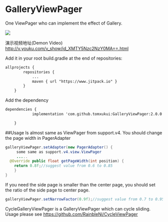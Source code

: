 # GalleryViewPager
One ViewPager who can implement the effect of Gallery.

[![](https://www.jitpack.io/v/RainbleNi/GalleryViewPager.svg)](https://www.jitpack.io/#RainbleNi/GalleryViewPager)

演示视频地址(Demon Video) http://v.youku.com/v_show/id_XMTY5Nzc2NzY0MA==.html

Add it in your root build.gradle at the end of repositories:
```xml
allprojects {
		repositories {
			...
			maven { url "https://www.jitpack.io" }
		}
	}
```
Add the dependency
```xml
dependencies {
            implementation 'com.github.tomxukui:GalleryViewPager:2.0.0'

	}
```

##Usage
Is almost same as ViewPager from support.v4.
You should change the page width in PagerAdapter
```java
galleryViewPager.setAdapter(new PagerAdapter() {
     some same as support.v4.view.ViewPager
     .....
  @Override public float getPageWidth(int position) { 
    return 0.8f;//suggest value from 0.6 to 0.85
    }
}
```
If you need the side page is smaller than the center page, you should set the ratio of the side page to center page.
```java
galleryViewPager.setNarrowFactor(0.9f);//suggest value from 0.7 to 0.95
```

CycleGalleryViewPager is a GalleryViewPager which can cycle sliding. Usage please see https://github.com/RainbleNi/CycleViewPager

